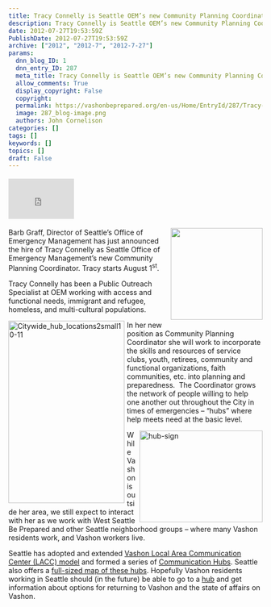 ```yaml
---
title: Tracy Connelly is Seattle OEM’s new Community Planning Coordinator
description: Tracy Connelly is Seattle OEM’s new Community Planning Coordinator
date: 2012-07-27T19:53:59Z
PublishDate: 2012-07-27T19:53:59Z
archive: ["2012", "2012-7", "2012-7-27"]
params:
  dnn_blog_ID: 1
  dnn_entry_ID: 287
  meta_title: Tracy Connelly is Seattle OEM’s new Community Planning Coordinator
  allow_comments: True
  display_copyright: False
  copyright:
  permalink: https://vashonbeprepared.org/en-us/Home/EntryId/287/Tracy-Connelly-is-Seattle-OEM-rsquo-s-new-Community-Planning-Coordinator
  image: 287_blog-image.png
  authors: John Cornelison
categories: []
tags: []
keywords: []
topics: []
draft: False
---
```


<div class="wlWriterHeaderFooter" style="float:none; margin:0px; padding:4px 0px 4px 0px;"><iframe src="http://www.facebook.com/widgets/like.php?href=http://vashonbeprepared.org/News/Blogs/VashonPreparedness/tabid/164/EntryId/287/Tracy-Connelly-is-Seattle-OEM-rsquo-s-new-Community-Planning-Coordinator.aspx" scrolling="no" frameborder="0" style="border:none; width:130px; height:80px"></iframe></div><p><img style="margin: 0px 0px 5px 5px; display: inline; float: right" align="right" src="http://m4.licdn.com/media/p/4/000/179/005/1a1cbcc.jpg" width="182" height="182" /></p>  <p>Barb Graff, Director of Seattle’s Office of Emergency Management has just announced the hire of Tracy Connelly as Seattle Office of Emergency Management’s new Community Planning Coordinator. Tracy starts August 1<sup>st</sup>.</p>  <p>Tracy Connelly has been a Public Outreach Specialist at OEM working with access and functional needs, immigrant and refugee, homeless, and multi-cultural populations. </p>  <p><a href="./images/287/Windows-Live-Writer-b62dac7c74e8_A888-Citywide_hub_locations2small10-11_2.png"><img style="background-image: none; border-bottom: 0px; border-left: 0px; margin: 0px 5px 5px 0px; padding-left: 0px; padding-right: 0px; display: inline; float: left; border-top: 0px; border-right: 0px; padding-top: 0px" title="Citywide_hub_locations2small10-11" border="0" alt="Citywide_hub_locations2small10-11" align="left" src="./images/287/Windows-Live-Writer-b62dac7c74e8_A888-Citywide_hub_locations2small10-11_thumb.png" width="230" height="362" /></a>In her new position as Community Planning Coordinator she will work to incorporate the skills and resources of service clubs, youth, retirees, community and functional organizations, faith communities, etc. into planning and preparedness.&#160; The Coordinator grows the network of people willing to help one another out throughout the City in times of emergencies – “hubs” where help meets need at the basic level.</p>  <p><a href="./images/287/Windows-Live-Writer-b62dac7c74e8_A888-hub-sign_2.jpg"><img style="background-image: none; border-bottom: 0px; border-left: 0px; margin: 0px 0px 5px 5px; padding-left: 0px; padding-right: 0px; display: inline; float: right; border-top: 0px; border-right: 0px; padding-top: 0px" title="hub-sign" border="0" alt="hub-sign" align="right" src="./images/287/Windows-Live-Writer-b62dac7c74e8_A888-hub-sign_thumb.jpg" width="244" height="182" /></a>While Vashon is outside her area, we still expect to interact with her as we work with West Seattle Be Prepared and other Seattle neighborhood groups – where many Vashon residents work, and Vashon workers live.</p>  <p>Seattle has adopted and extended <a href="/Partners/VMIRC/LACC.aspx" target="_blank">Vashon Local Area Communication Center (LACC) model</a> and formed a series of <a href="http://westseattle.bepreparedseattle.info/site/page3.aspx" target="_blank">Communication Hubs</a>. Seattle also offers a <a href="http://www.seattle.gov/emergency/prepare/neighborhood/documents/Citywide_hub_locations2small10-11.pdf" target="_blank">full-sized map of these hubs</a>. Hopefully Vashon residents working in Seattle should (in the future) be able to go to a <a href="http://thelaurelhurstblog.blogspot.com/2012/05/northeast-seattle-emergency-prep.html" target="_blank">hub</a> and get information about options for returning to Vashon and the state of affairs on Vashon.</p>
